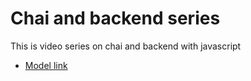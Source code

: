 # Chai and backend series

This is video series on chai and backend with javascript

- [Model link](https://app.eraser.io/workspace/YtPqZ1VogxGy1jzIDkzj)
